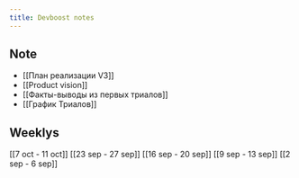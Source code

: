 ```yaml
---
title: Devboost notes
---
```

## Note
- [[План реализации V3]]
- [[Product vision]]
- [[Факты-выводы из первых триалов]]
- [[График Триалов]]
## Weeklys
[[7 oct - 11 oct]]
[[23 sep - 27 sep]]
[[16 sep - 20 sep]]
[[9 sep - 13 sep]]
[[2 sep - 6 sep]]